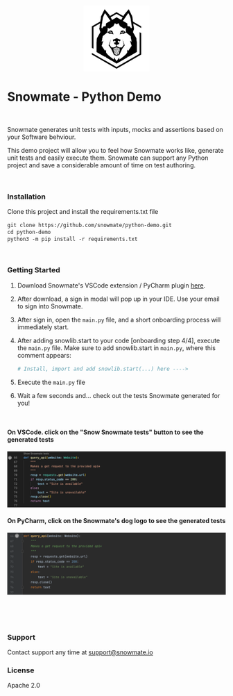 <p align="center">
    <img  width="30%" height="30%" src=/assets/logo.png>
</p>


# Snowmate - Python Demo
&nbsp;&nbsp;

Snowmate generates unit tests with inputs, mocks and assertions based on your Software behviour. 



This demo project will allow you to feel how Snowmate works like, generate unit tests and easily execute them.
Snowmate can support any Python project and save a considerable amount of time on test authoring. 

&nbsp;&nbsp;

### Installation

Clone this project and install the requirements.txt file

```shell
git clone https://github.com/snowmate/python-demo.git
cd python-demo
python3 -m pip install -r requirements.txt
```

&nbsp;&nbsp;


### Getting Started

1. Download Snowmate's VSCode extension / PyCharm plugin [here](download.snowmate.io).

2. After download, a sign in modal will pop up in your IDE. Use your email to sign into Snowmate.
3. After sign in, open the `main.py` file, and a short onboarding process will immediately start.
4. After adding snowlib.start to your code [onboarding step 4/4], execute the `main.py` file.
   Make sure to add snowlib.start in `main.py`, where this comment appears:

    ```python
    # Install, import and add snowlib.start(...) here ---->
    ```

5. Execute the `main.py` file
6. Wait a few seconds and... check out the tests Snowmate generated for you!


&nbsp;&nbsp;

#### On VSCode. click on the "Snow Snowmate tests" button to see the generated tests

![VSCode with Snowmate](/assets/VSCode.png?raw=true "")



#### On PyCharm, click on the Snowmate's dog logo to see the generated tests

![PyCharm with Snowmate](/assets/PyCharm.png?raw=true "")


&nbsp;&nbsp;

&nbsp;&nbsp;




### Support
Contact support any time at support@snowmate.io

### License
Apache 2.0